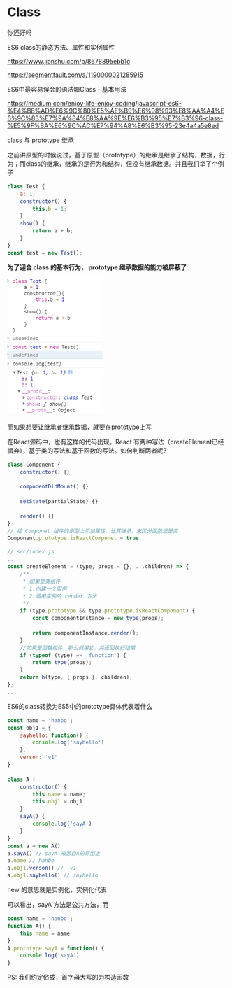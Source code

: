 # Class 
你还好吗

ES6 class的静态方法、属性和实例属性

https://www.jianshu.com/p/8678895ebb1c



https://segmentfault.com/a/1190000021285915





ES6中最容易误会的语法糖Class - 基本用法

https://medium.com/enjoy-life-enjoy-coding/javascript-es6-%E4%B8%AD%E6%9C%80%E5%AE%B9%E6%98%93%E8%AA%A4%E6%9C%83%E7%9A%84%E8%AA%9E%E6%B3%95%E7%B3%96-class-%E5%9F%BA%E6%9C%AC%E7%94%A8%E6%B3%95-23e4a4a5e8ed







class 与 prototype 继承

之前讲原型的时候说过，基于原型（prototype）的继承是继承了结构，数据，行为；而class的继承，继承的是行为和结构，但没有继承数据。并且我们举了个例子

```javascript
class Test {
    a: 1;
	constructor() {
        this.b = 1;
    }
	show() {
        return a + b;
    }
}
const test = new Test();
```

**为了迎合 class 的基本行为， prototype 继承数据的能力被屏蔽了**

![prototype屏蔽继承数据能力迎合class](../.vuepress/public/images/JavaScript/prototype屏蔽继承数据能力迎合class.png)

而如果想要让继承者继承数据，就要在prototype上写

在React源码中，也有这样的代码出现。React 有两种写法（createElement已经摒弃），基于类的写法和基于函数的写法。如何判断两者呢?

```javascript
class Component {
    constructor() {}
    
    componentDidMount() {}
    
    setState(partialState) {}
    
    render() {}
}
// 给 Componet 组件的原型上添加属性，让其继承，来区分函数还是类
Component.prototype.isReactComponet = true
```

```javascript
// src/index.js
...
const createElement = (type, props = {}, ...children) => {
    /**
     * 如果是类组件
     * 1.创建一个实例
     * 2.调用实例的 render 方法
     */
    if (type.prototype && type.prototype.isReactComponent) {
        const componentInstance = new type(props);

        return componentInstance.render();
    }
    //如果是函数组件，那么调用它，并返回执行结果
    if (typeof (type) == 'function') {
        return type(props);
    }
    return h(type, { props }, children);
};
...
```











ES6的class转换为ES5中的prototype具体代表着什么

```javascript
const name = 'hanbo';
const obj1 = {
    sayhello: function() {
        console.log('sayhello')
    },
    verson: 'v1'
}

class A {
	constructor() {
        this.name = name;
        this.obj1 = obj1
    }   
    sayA() {
        console.log('sayA')
    }
}
const a = new A()
a.sayA() // sayA 来源自A的原型上 
a.name // hanbo
a.obj1.verson() //  v1
a.obj1.sayhello() // sayhello
```



new 的意思就是实例化，实例化代表



可以看出，sayA 方法是公共方法，而



```javascript
const name = 'hanbo';
function A() {
    this.name = name
}
A.prototype.sayA = function() {
    console.log('sayA')
}
```



PS: 我们约定俗成，首字母大写的为构造函数





